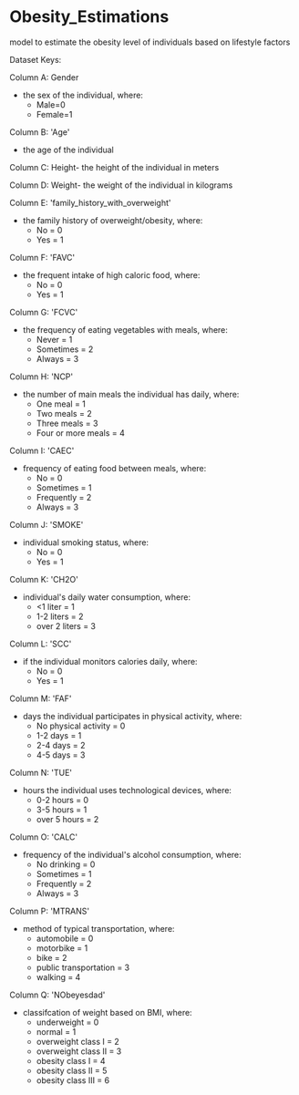 # Obesity_Estimations
model to estimate the obesity level of individuals based on lifestyle factors

Dataset Keys:

Column A: Gender
- the sex of the individual, where:
  - Male=0
  - Female=1

Column B: 'Age'
- the age of the individual

Column C: Height- the height of the individual in meters

Column D: Weight- the weight of the individual in kilograms

Column E: 'family_history_with_overweight'
- the family history of overweight/obesity, where:
  - No = 0
  - Yes = 1

Column F: 'FAVC'
- the frequent intake of high caloric food, where:
  - No = 0
  - Yes = 1

Column G: 'FCVC'
- the frequency of eating vegetables with meals, where:
  - Never = 1
  - Sometimes = 2
  - Always = 3
 
Column H: 'NCP'
- the number of main meals the individual has daily, where:
  - One meal = 1
  - Two meals = 2
  - Three meals = 3
  - Four or more meals = 4
 
Column I: 'CAEC'
- frequency of eating food between meals, where:
  - No = 0
  - Sometimes = 1
  - Frequently = 2
  - Always = 3

Column J: 'SMOKE'
- individual smoking status, where:
  - No = 0
  - Yes = 1

Column K: 'CH2O'
- individual's daily water consumption, where:
  - <1 liter = 1
  - 1-2 liters = 2
  - over 2 liters = 3

Column L: 'SCC'
- if the individual monitors calories daily, where:
  - No = 0
  - Yes = 1
 
Column M: 'FAF' 
- days the individual participates in physical activity, where:
  - No physical activity = 0
  - 1-2 days = 1
  - 2-4 days = 2
  - 4-5 days = 3

Column N: 'TUE' 
- hours the individual uses technological devices, where:
  - 0-2 hours = 0
  - 3-5 hours = 1
  - over 5 hours = 2

Column O: 'CALC'
- frequency of the individual's alcohol consumption, where:
  - No drinking = 0
  - Sometimes = 1
  - Frequently = 2
  - Always = 3

Column P: 'MTRANS'
- method of typical transportation, where:
  - automobile = 0
  - motorbike = 1
  - bike = 2
  - public transportation = 3
  - walking = 4

Column Q: 'NObeyesdad'
- classifcation of weight based on BMI, where:
  - underweight = 0
  - normal = 1
  - overweight class I = 2
  - overweight class II = 3
  - obesity class I = 4
  - obesity class II = 5
  - obesity class III = 6
